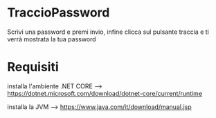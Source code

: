 # TraccioPassword
Scrivi una password e premi invio, infine clicca sul pulsante traccia e ti verrà mostrata la tua password


# Requisiti
installa l'ambiente .NET CORE -->  https://dotnet.microsoft.com/download/dotnet-core/current/runtime

installa la JVM --> https://www.java.com/it/download/manual.jsp
